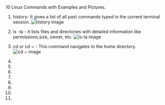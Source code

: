 10 Linux Commands with Examples and Pictures.

1. history- It gives a list of all past commands typed in the current terminal session.
![history image](https://user-images.githubusercontent.com/83411128/186267478-53ce2440-7ae4-408f-b829-581326aca5e3.png)


2. ls -la	- It lists files and directories with detailed information like permissions,size, owner, etc.
![ls-la image](https://user-images.githubusercontent.com/83411128/186268695-d7f44430-81a3-474d-afa6-e8896a97424d.png)


3. cd or cd ~	- This command navigates to the home directory.
![cd ~ image](https://user-images.githubusercontent.com/83411128/186269260-45bb2861-85da-4bb9-846e-e79f04a5edfe.png)

4. 
5.
6.
7.
8.
9.
10.
11.
